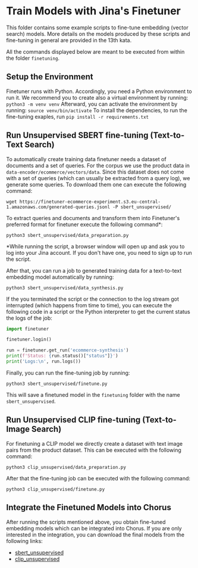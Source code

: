 # Train Models with Jina's Finetuner

This folder contains some example scripts to fine-tune embedding (vector search) models.
More details on the models produced by these scripts and fine-tuning in general are provided in the 13th kata.

All the commands displayed below are meant to be executed from within the folder `finetuning`.

## Setup the Environment

Finetuner runs with Python.
Accordingly, you need a Python environment to run it.
We recommend you to create also a virtual environment by running:
``python3 -m venv venv``
Afterward, you can activate the environment by running:
``source venv/bin/activate``
To install the dependencies, to run the fine-tuning exaples, run
``pip install -r requirements.txt``

## Run Unsupervised SBERT fine-tuning (Text-to-Text Search)

To automatically create training data finetuner needs a dataset of documents and a set of queries.
For the corpus we use the product data in `data-encoder/ecommerce/vectors/data`.
Since this dataset does not come with a set of queries (which can usually be extracted from a query log), we generate some queries.
To download them one can execute the following command:
```
wget https://finetuner-ecommerce-experiment.s3.eu-central-1.amazonaws.com/generated-queries.jsonl -P sbert_unsupervised/
```
To extract queries and documents and transform them into Finetuner's preferred format for finetuner execute the following command*:
```
python3 sbert_unsupervised/data_preparation.py
```
*While running the script, a browser window will open up and ask you to log into your Jina account. If you don't have one, you need to sign up to run the script.

After that, you can run a job to generated training data for a text-to-text embedding model automatically by running:
```
python3 sbert_unsupervised/data_synthesis.py
```

If the you terminated the script or the connection to the log stream got interrupted (which happens from time to time),
you can execute the following code in a script or the Python interpreter to get the current status the logs of the job:

```python
import finetuner

finetuner.login()

run = finetuner.get_run('ecommerce-synthesis')
print(f'Status: {run.status()["status"]}')
print('Logs:\n', run.logs())

```


Finally, you can run the fine-tuning job by running:
```
python3 sbert_unsupervised/finetune.py
```
This will save a finetuned model in the `finetuning` folder with the name `sbert_unsupervised`.

## Run Unsupervised CLIP fine-tuning (Text-to-Image Search)

For finetuning a CLIP model we directly create a dataset with text image pairs from the product dataset.
This can be executed with the following command:
```
python3 clip_unsupervised/data_preparation.py
```
After that the fine-tuning job can be executed with the following command:
```
python3 clip_unsupervised/finetune.py
```

## Integrate the Finetuned Models into Chorus

After running the scripts mentioned above, you obtain fine-tuned embedding models which can be integrated into Chorus.
If you are only interested in the integration, you can download the final models from the following links:
- [sbert_unsupervised](https://finetuner-ecommerce-experiment.s3.eu-central-1.amazonaws.com/fine-tuned-sbert-model.zip)
- [clip_unsupervised](https://finetuner-ecommerce-experiment.s3.eu-central-1.amazonaws.com/fine-tuned-clip-model.zip)
